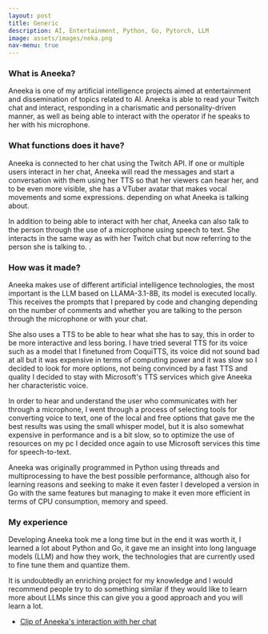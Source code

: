 ```yaml
---
layout: post
title: Generic
description: AI, Entertainment, Python, Go, Pytorch, LLM
image: assets/images/neka.png
nav-menu: true
---
```


### What is Aneeka?
Aneeka is one of my artificial intelligence projects aimed at entertainment and dissemination of topics related to AI.
Aneeka is able to read your Twitch chat and interact, responding in a charismatic and personality-driven manner, as well as being able to interact with the operator if he speaks to her with his microphone.

### What functions does it have?
Aneeka is connected to her chat using the Twitch API. If one or multiple users interact in her chat, Aneeka will read the messages and start a conversation with them using her TTS so that her viewers can hear her, and to be even more visible, she has a VTuber avatar that makes vocal movements and some expressions. depending on what Aneeka is talking about.

In addition to being able to interact with her chat, Aneeka can also talk to the person through the use of a microphone using speech to text. She interacts in the same way as with her Twitch chat but now referring to the person she is talking to. .

### How was it made?
Aneeka makes use of different artificial intelligence technologies, the most important is the LLM based on LLAMA-3.1-8B, its model is executed locally. This receives the prompts that I prepared by code and changing depending on the number of comments and whether you are talking to the person through the microphone or with your chat.

She also uses a TTS to be able to hear what she has to say, this in order to be more interactive and less boring. I have tried several TTS for its voice such as a model that I finetuned from CoquiTTS, its voice did not sound bad at all but it was expensive in terms of computing power and it was slow so I decided to look for more options, not being convinced by a fast TTS and quality I decided to stay with Microsoft's TTS services which give Aneeka her characteristic voice.

In order to hear and understand the user who communicates with her through a microphone, I went through a process of selecting tools for converting voice to text, one of the local and free options that gave me the best results was using the small whisper model, but it is also somewhat expensive in performance and is a bit slow, so to optimize the use of resources on my pc I decided once again to use Microsoft services this time for speech-to-text.

Aneeka was originally programmed in Python using threads and multiprocessing to have the best possible performance, although also for learning reasons and seeking to make it even faster I developed a version in Go with the same features but managing to make it even more efficient in terms of CPU consumption, memory and speed.

### My experience
Developing Aneeka took me a long time but in the end it was worth it, I learned a lot about Python and Go, it gave me an insight into long language models (LLM) and how they work, the technologies that are currently used to fine tune them and quantize them.

It is undoubtedly an enriching project for my knowledge and I would recommend people try to do something similar if they would like to learn more about LLMs since this can give you a good approach and you will learn a lot.

* <a href="https://www.twitch.tv/axelinsz/clip/JoyousTiredSaladDerp-yFTGXZ892XcwLpee?filter=clips&range=all&sort=time">Clip of Aneeka's interaction with her chat</a>